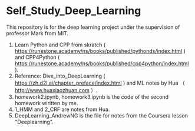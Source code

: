 # Self_Study_Deep_Learning

This repository is for the deep learning project under the supervision of professor Mark from MIT.

1. Learn Python and CPP from skratch ( https://runestone.academy/ns/books/published/pythonds/index.html ) and CPP4Python ( https://runestone.academy/ns/books/published/cpp4python/index.html ).
2. Reference: Dive_into_DeepLearning ( https://zh.d2l.ai/chapter_preface/index.html ) and ML notes by Hua （ http://www.huaxiaozhuan.com ）.
3. homework2.ipynb, homework3.ipynb is the code of the second homework wiritten by me. 
4. 1_HMM and 2_CRF are notes from Hua.
5. DeepLearning_AndrewNG is the file for notes from the Coursera lesson "Deeplearning".
